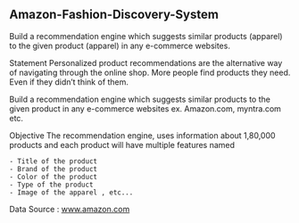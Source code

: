 ## Amazon-Fashion-Discovery-System

Build a recommendation engine which suggests similar products (apparel) to the given product (apparel) in any e-commerce websites.

Statement
Personalized product recommendations are the alternative way of navigating through the online shop. More people find products they need. Even if they didn’t think of them.

Build a recommendation engine which suggests similar products to the given product in any e-commerce websites ex. Amazon.com, myntra.com etc.

Objective
The recommendation engine, uses information about 1,80,000 products and each product will have multiple features named

    - Title of the product
    - Brand of the product
    - Color of the product
    - Type of the product
    - Image of the apparel , etc...
    
Data Source : www.amazon.com
